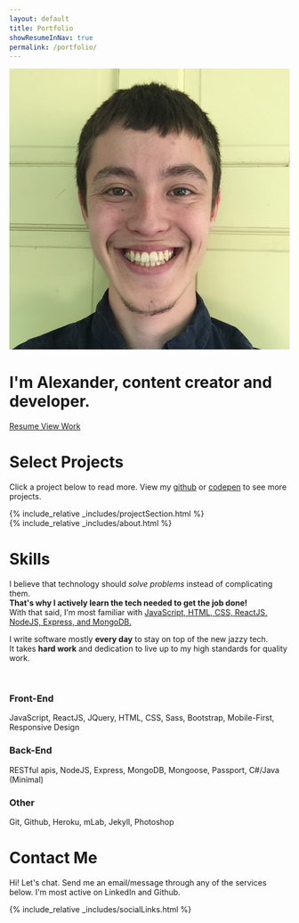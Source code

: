 ```yaml
---
layout: default
title: Portfolio
showResumeInNav: true
permalink: /portfolio/
---
```

<div class="portfolio-container">
  <div class="landing-wrap">
    <div class="landing-wrap-content">
      <img class="my-face" src="/assets/images/face_small.jpg" alt="My Face"/>
      <h1 class="portfolio-description">
        I'm Alexander, content creator and developer. 
        <i class="far fa-smile-wink"></i>
      </h1>
      <div class="btn-group">
        <a class="btn" href="/assets/alexander_cannon_resume.pdf" download>Resume <i class="far fa-file"></i></a>
        <a class="btn btn-primary" href="#gallery">View Work</a>
      </div>
    </div>
  </div>

  <div id="gallery" class="section">
    <h1>Select Projects</h1>
    <p>Click a project below to read more. View my <a href="https://github.com/Alex-Cannon" target="_blank" rel="noopener noreferrer">github</a> or <a href="https://codepen.io/Alex_Cannon/" target="_blank" rel="noopener noreferrer">codepen</a> to see more projects.
    </p>
    {% include_relative _includes/projectSection.html %}
  </div>

  <div class="about-container">
  {% include_relative _includes/about.html %}
  </div>
  
  <div class="section" id="skills">
    <h1>Skills</h1>
    <p>I believe that technology should <i>solve problems</i> instead of complicating them.<br/><b>That's why I actively learn the tech needed to get the job done!</b><br/> With that said, I'm most familiar with <u>JavaScript, HTML, CSS, ReactJS, NodeJS, Express, and MongoDB.</u></p>
    <p>I write software mostly <b>every day</b> to stay on top of the new jazzy tech. <br/>It takes <b>hard work</b> and dedication to live up to my high standards for quality work.</p>
    <br/>
    <h3>Front-End</h3>
    <p>JavaScript, ReactJS, JQuery, HTML, CSS, Sass, Bootstrap, Mobile-First, Responsive Design</p>
    <h3>Back-End</h3>
    <p>RESTful apis, NodeJS, Express, MongoDB, Mongoose, Passport, C#/Java (Minimal)</p>
    <h3>Other</h3>
    <p>Git, Github, Heroku, mLab, Jekyll, Photoshop</p>
  </div>

  <div class="section" id="contact">
    <h1>Contact Me</h1>
    <p>Hi! Let's chat. Send me an email/message through any of the services below. I'm most active on LinkedIn and Github.</p>
    {% include_relative _includes/socialLinks.html %}
  </div>
</div>